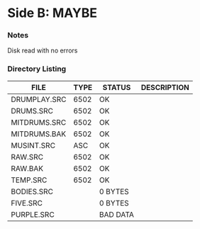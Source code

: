 # Side B: MAYBE

### Notes

Disk read with no errors

### Directory Listing

| FILE         | TYPE | STATUS   | DESCRIPTION |
|--------------|------|----------|---|
| DRUMPLAY.SRC | 6502 | OK       |
| DRUMS.SRC    | 6502 | OK       |
| MITDRUMS.SRC | 6502 | OK       |
| MITDRUMS.BAK | 6502 | OK       |
| MUSINT.SRC   | ASC  | OK       |
| RAW.SRC      | 6502 | OK       |
| RAW.BAK      | 6502 | OK       |
| TEMP.SRC     | 6502 | OK       |
| BODIES.SRC   |      | 0 BYTES  |
| FIVE.SRC     |      | 0 BYTES  |
| PURPLE.SRC   |      | BAD DATA |